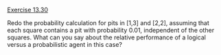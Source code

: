 [Exercise 13.30](13-30/)

Redo the probability calculation for pits in \[1,3\] and \[2,2\],
assuming that each square contains a pit with probability 0.01,
independent of the other squares. What can you say about the relative
performance of a logical versus a probabilistic agent in this case?
